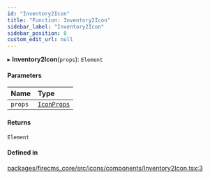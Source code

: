 ```yaml
---
id: "Inventory2Icon"
title: "Function: Inventory2Icon"
sidebar_label: "Inventory2Icon"
sidebar_position: 0
custom_edit_url: null
---
```


▸ **Inventory2Icon**(`props`): `Element`

#### Parameters

| Name | Type |
| :------ | :------ |
| `props` | [`IconProps`](../types/IconProps.md) |

#### Returns

`Element`

#### Defined in

[packages/firecms_core/src/icons/components/Inventory2Icon.tsx:3](https://github.com/FireCMSco/firecms/blob/d45f3739/packages/firecms_core/src/icons/components/Inventory2Icon.tsx#L3)

